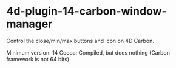 4d-plugin-14-carbon-window-manager
==================================

Control the close/min/max buttons and icon on 4D Carbon.

Minimum version: 14
Cocoa: Compiled, but does nothing (Carbon framework is not 64 bits)
